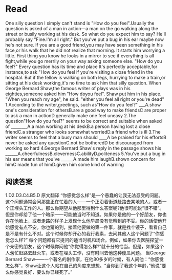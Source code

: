 # Read
One silly question I simply can't stand is "How do you feel".Usually the question is asked of a man in action—a man on the go walking along the street or busily working at his desk. So what do you expect him to say? He'll probably say "Fine.I'm all right." But you've put a bug in his ear maybe now he's not sure. If you are a good friend,you may have seen something in his face,or his walk that he did not realize that morning. It starts him worrying a little. First thing you know he looks in a mirror to see if everything is all fight,while you go merrily on your way asking someone else. "How do you feel?" Every question has its time and place It's perfectly acceptable,for instance,to ask "How do you feel if you're visiting a close friend in the hospital. But if the fellow is walking on both legs, hurrying to make a train,or sitting at his desk working,it's no time to ask him that silly question. When George Bernard Shaw,the famous writer of plays was in his eighties,someone asked him "How doyou feel". Shaw put him in his place. "When you reach my age", he said. "either you feel all right or you're dead"
1.According to the writer,greetings, such as"How do you feel?" ___A.show one's consideration for othersB.are a good way to make friendsC are proper to ask a man in actionD.generally make one feel uneasy
2.The question"How do you feel?" seems to be correct and suitable when asked of ________A.a man working at his deskB.a person having lost a close friendC.a stranger who looks somewhat worriedD.a friend who is ill
3.The writer seems to feel that a busy man should ____A be praised for his effortsB never be asked any questionC.not be botheredD be discouraged from working so hard
4.George Bernard Shaw's reply in the passage shows his ______A.cheerfulnessB.clevernessC.abilityD.politeness
5.You've put a bug in his ear means that you've ______A.made him laughB.shown concern for himC made fun of himD.given him some kind of warning
## 阅读答案
1.D2.D3.C4.B5.D
原文翻译
“你感觉怎么样”是一个愚蠢的让我无法忍受的问题。这个问题通常会问那些正在忙着的人——一个正沿着街道赶路去某地的人，或者一个正埋头工作的人。那么你期望从他那里得到什么答案呢?他很可能说“很不错”。但是你却给了他一个暗示——可能他当时不知道。如果你是他的一个好朋友，你也许在他脸上，或者走路的样子上发现什么他早晨没有觉察到的不妥。你的话使他开始感觉有点不安。你也猜的到，接着他要做的第一件事，就是找个镜子，看看自己是不是有什么不对。这个时候你却开心的我行我素，去问其他人这个问题了“你感觉怎么样?”
每个问题都有它提问的适当时机和场合。例如，如果你去医院探望一个亲密的朋友，这个时候你问他“你觉得怎么样?”就十分的恰当。但是，如果这个人匆忙赶路去赶火车，或者在埋头工作，没有时间去他这种傻瓜问题。
当George Bernard Shaw——一个著名的剧作家，在他80多岁的时候，有人问他：“你感觉怎么样”，Shaw让这个人站在自己的角度来想想。“当你到了我这个年龄，”他说“要么你感觉良好，要么你已经死了。”
